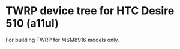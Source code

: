 TWRP device tree for HTC Desire 510 (a11ul)
========================================================

For building TWRP for MSM8916 models only.
